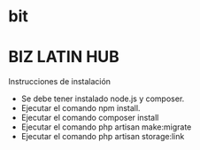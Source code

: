 # bit
<h1>BIZ LATIN HUB</h1>
<p>Instrucciones de instalación</p>

<ul>
<li>Se debe tener instalado node.js y composer.</li>
<li>Ejecutar el comando npm install.</li>
<li>Ejecutar el comando composer install</li>
<li>Ejecutar el comando php artisan make:migrate</li>
<li>Ejecutar el comando php artisan storage:link</li>
</ul>
